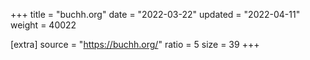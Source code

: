 +++
title = "buchh.org"
date = "2022-03-22"
updated = "2022-04-11"
weight = 40022

[extra]
source = "https://buchh.org/"
ratio = 5
size = 39
+++
